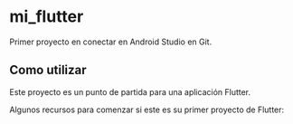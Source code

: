 # mi_flutter

Primer proyecto en conectar en Android Studio en Git.

## Como utilizar

Este proyecto es un punto de partida para una aplicación Flutter.

Algunos recursos para comenzar si este es su primer proyecto de Flutter:


